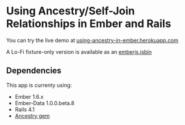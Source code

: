 # Using Ancestry/Self-Join Relationships in Ember and Rails

You can try the live demo at [using-ancestry-in-ember.herokuapp.com](http://using-ancestry-in-ember.herokuapp.com)

A Lo-Fi fixture-only version is available as an [emberjs.jsbin](http://emberjs.jsbin.com/qojew/10)

## Dependencies

This app is currenty using:

- Ember 1.6.x
- Ember-Data 1.0.0.beta.8
- Rails 4.1
- [Ancestry gem](https://github.com/stefankroes/ancestry)
